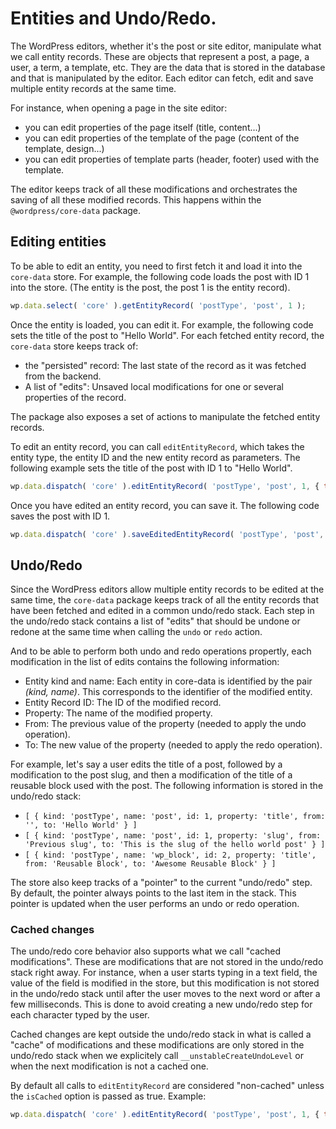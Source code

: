 # Entities and Undo/Redo.

The WordPress editors, whether it's the post or site editor, manipulate what we call entity records. These are objects that represent a post, a page, a user, a term, a template, etc. They are the data that is stored in the database and that is manipulated by the editor. Each editor can fetch, edit and save multiple entity records at the same time. 

For instance, when opening a page in the site editor:
 - you can edit properties of the page itself (title, content...)
 - you can edit properties of the template of the page (content of the template, design...)
 - you can edit properties of template parts (header, footer) used with the template.

The editor keeps track of all these modifications and orchestrates the saving of all these modified records. This happens within the `@wordpress/core-data` package.


## Editing entities

To be able to edit an entity, you need to first fetch it and load it into the `core-data` store. For example, the following code loads the post with ID 1 into the store. (The entity is the post, the post 1 is the entity record).

````js
wp.data.select( 'core' ).getEntityRecord( 'postType', 'post', 1 );
````

Once the entity is loaded, you can edit it. For example, the following code sets the title of the post to "Hello World". For each fetched entity record, the `core-data` store keeps track of:
 - the "persisted" record: The last state of the record as it was fetched from the backend.
 - A list of "edits": Unsaved local modifications for one or several properties of the record. 
 
The package also exposes a set of actions to manipulate the fetched entity records.

To edit an entity record, you can call `editEntityRecord`, which takes the entity type, the entity ID and the new entity record as parameters. The following example sets the title of the post with ID 1 to "Hello World".

````js
wp.data.dispatch( 'core' ).editEntityRecord( 'postType', 'post', 1, { title: 'Hello World' } );
````

Once you have edited an entity record, you can save it. The following code saves the post with ID 1.

````js
wp.data.dispatch( 'core' ).saveEditedEntityRecord( 'postType', 'post', 1 );
````

## Undo/Redo

Since the WordPress editors allow multiple entity records to be edited at the same time, the `core-data` package keeps track of all the entity records that have been fetched and edited in a common undo/redo stack. Each step in the undo/redo stack contains a list of "edits" that should be undone or redone at the same time when calling the `undo` or `redo` action.

And to be able to perform both undo and redo operations propertly, each modification in the list of edits contains the following information:

 - Entity kind and name: Each entity in core-data is identified by the pair _(kind, name)_. This corresponds to the identifier of the modified entity. 
 - Entity Record ID: The ID of the modified record.
 - Property: The name of the modified property.
 - From: The previous value of the property (needed to apply the undo operation).
 - To: The new value of the property (needed to apply the redo operation).
 
For example, let's say a user edits the title of a post, followed by a modification to the post slug, and then a modification of the title of a reusable block used with the post. The following information is stored in the undo/redo stack:

 - `[ { kind: 'postType', name: 'post', id: 1, property: 'title', from: '', to: 'Hello World' } ]`
 - `[ { kind: 'postType', name: 'post', id: 1, property: 'slug', from: 'Previous slug', to: 'This is the slug of the hello world post' } ]`
 - `[ { kind: 'postType', name: 'wp_block', id: 2, property: 'title', from: 'Reusable Block', to: 'Awesome Reusable Block' } ]`

The store also keep tracks of a "pointer" to the current "undo/redo" step. By default, the pointer always points to the last item in the stack. This pointer is updated when the user performs an undo or redo operation.

### Cached changes

The undo/redo core behavior also supports what we call "cached modifications". These are modifications that are not stored in the undo/redo stack right away. For instance, when a user starts typing in a text field, the value of the field is modified in the store, but this modification is not stored in the undo/redo stack until after the user moves to the next word or after a few milliseconds. This is done to avoid creating a new undo/redo step for each character typed by the user.

Cached changes are kept outside the undo/redo stack in what is called a "cache" of modifications and these modifications are only stored in the undo/redo stack when we explicitely call `__unstableCreateUndoLevel` or when the next modification is not a cached one.

By default all calls to `editEntityRecord` are considered "non-cached" unless the `isCached` option is passed as true. Example:

```js
wp.data.dispatch( 'core' ).editEntityRecord( 'postType', 'post', 1, { title: 'Hello World' }, { isCached: true } );
```
